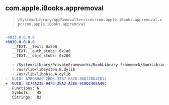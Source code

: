 ## com.apple.iBooks.appremoval

> `/System/Library/AppRemovalServices/com.apple.iBooks.appremoval.xpc/com.apple.iBooks.appremoval`

```diff

-6023.0.0.0.0
+6030.0.0.0.0
   __TEXT.__text: 0x5e8
   __TEXT.__auth_stubs: 0x1a0
   __TEXT.__objc_stubs: 0x200

   - /System/Library/PrivateFrameworks/BookLibrary.framework/BookLibrary
   - /usr/lib/libSystem.B.dylib
   - /usr/lib/libobjc.A.dylib
-  UUID: A7B0B9A9-2BD3-37B7-B3CD-866228D4ED12
+  UUID: 4C74A23E-94F3-38A2-A3EE-9C8D2468A49C
   Functions: 6
   Symbols:   45
   CStrings:  82

```
